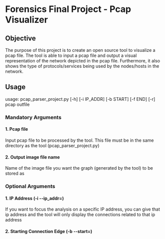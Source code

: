 # Forensics Final Project - Pcap Visualizer

## Objective

The purpose of this project is to create an open source tool to visualize a pcap file.
The tool is able to input a pcap file and output a visual representation of the network depicted in the pcap file.
Furthermore, it also shows the type of protocols/services being used by the nodes/hosts in the network.

## Usage

usage: pcap_parser_project.py [-h] [-i IP_ADDR] [-b START] [-f END] [-r] pcap outfile

### Mandatory Arguments

#### 1. Pcap file
Input pcap file to be processed by the tool. This file must be in the same directory as the tool (pcap_parser_project.py)
#### 2. Output image file name
Name of the image file you want the graph (generated by the tool) to be stored as
### Optional Arguments

#### 1. IP Address (-i <ip address> --ip_addr=<ip address>)
If you want to focus the analysis on a specific IP address, you can give that ip address and the tool will only display the connections related to that ip address
#### 2. Starting Connection Edge (-b <edge number> --start=<edge number>)
